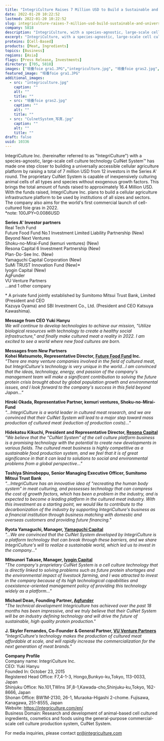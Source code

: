 ```yaml
---
title: "IntegriCulture Raises 7 Million USD to Build a Sustainable and Universally Accessible Cellular Agriculture Infrastructure"
date: 2022-01-20 10:22:52
lastmod: 2022-01-20 10:22:52
slug: integriculture-raises-7-million-usd-build-sustainable-and-universally-accessible-cellular
company: 5818
description: "IntegriCulture, with a species-agnostic, large-scale cell culture technology CulNet System, is one step closer to building a universally accessible cellular agriculture platform after raising a total of 7 million USD from 12 investors in a Series A round. The company also aims for the world’s first commercial launch of cell-cultured foie gras in 2022."
excerpt: "IntegriCulture, with a species-agnostic, large-scale cell culture technology CulNet System, is one step closer to building a universally accessible cellular agriculture platform after raising a total of 7 million USD from 12 investors in a Series A round. The company also aims for the world’s first commercial launch of cell-cultured foie gras in 2022."
proteins: [Cell-Based]
products: [Meat, Ingredients]
topics: [Business]
regions: [Asia]
flags: [Press Release, Investments]
directory: [705, 5818]
images: ["培養foie gra1.JPG","integriculture.jpg", "培養foie gras2.jpg", "CulnetSystem_写真.jpg"]
featured_image: "培養foie gra1.JPG"
additional_images:
  - src: "integriculture.jpg"
    caption: ""
    alt: ""
    title: ""
  - src: "培養foie gras2.jpg"
    caption: ""
    alt: ""
    title: ""
  - src: "CulnetSystem_写真.jpg"
    caption: ""
    alt: ""
    title: ""
draft: false
uuid: 10336
---
```

IntegriCulture Inc. (hereinafter referred to as \"IntegriCulture\") with
a species-agnostic, large-scale cell culture technology CulNet System™
has made one step closer to building a universally accessible cellular
agriculture platform by raising a total of 7 million USD from 12
investors in the Series A' round. The proprietary CulNet System is
capable of inexpensively culturing animal cells of all types and species
without exogenous growth factors. This brings the total amount of funds
raised to approximately 16.4 Million USD. With the funds raised,
IntegriCulture Inc. plans to build a cellular agriculture infrastructure
platform to be used by institutions of all sizes and sectors. The
company also aims for the world's first commercial launch of
cell-cultured foie gras in 2022.\
\*note: 100JPY=0.0086USD

**Series A\' Investor partners**\
Real Tech Fund\
Future Food Fund No.1 Investment Limited Liability Partnership (New)\
Beyond Next Ventures\
Shoku-no-Mirai-Fund (kemuri ventures) (New)\
Resona Capital 6 Investment Partnership (New)\
Plan･Do･See Inc. (New)\
Yamaguchi Capital Corporation (New)\
SuMi TRUST Innovation Fund (New)\*\
Iyogin Capital (New)\
AgFunder\
VU Venture Partners\
...and 1 other company

\* A private fund jointly established by Sumitomo Mitsui Trust Bank,
Limited (President and CEO\
Kazuya Oyama) and SBI Investment Co., Ltd. (President and CEO Katsuya
Kawashima).

**Message from CEO Yuki Hanyu**\
*We will continue to develop technologies to achieve our mission,
\"Utilize biological resources with technology to create a healthy
social infrastructure,\" and finally make cultured meat a reality in
2022. I am excited to see a world where new food cultures are born.*

**Messages from New Partners**\
**Kohei Matsumoto, Representative Director, [Future Food
Fund](https://futurefoodfund.co.jp/en) Inc.**\
*"There are many venture companies involved in the field of cultured
meat, but IntegriCulture\'s technology is very unique in the world...I
am convinced that the ideas, technology, energy, and passion of the
company\'s management team will make a significant contribution to
solving the future protein crisis brought about by global population
growth and environmental issues, and I look forward to the company\'s
success in this field beyond Japan..."*

**Hiroki Okada, Representative Partner, kemuri ventures,
Shoku-no-Mirai-Fund**\
*"\...IntegriCulture is a world leader in cultured meat research, and we
are convinced that their CulNet System will lead to a major step toward
mass production of cultured meat (reduction of production costs)\..."*

**Hidekatsu Kikuchi, President and Representative Director, [Resona
Capital](https://www.resona-gr.co.jp/resonacapital/index.html)**\
*"We believe that the \"CulNet System\" of the cell culture platform
business is a promising technology with the potential to create new
developments in various fields. The cultured meat business is highly
competitive as a sustainable food production system, and we feel that it
is of great significance in that it can lead to solutions to social and
environmental problems from a global perspective..."*

**Toshiya Shimobeppu, Senior Managing Executive Officer, Sumitomo Mitsui
Trust Bank**\
*"\...IntegriCulture has an innovative idea of \"recreating the human
body system\" in meat culturing, and possesses technology that can
compress the cost of growth factors, which has been a problem in the
industry, and is expected to become a leading platform in the cultured
meat industry. With this investment as a starting point, we would like
to contribute to the decarbonization of the industry by supporting
IntegriCulture\'s business as a financial institution through business
matching with domestic and overseas customers and providing future
financing."*

**Ryota Yamaguchi, Manager, [Yamaguchi
Capital](http://yamaguchi-capital.co.jp/)**\
*"\...We are convinced that the CulNet System developed by
IntegriCulture is a platform technology that can break through these
barriers, and we share IntegriCulture\'s will to realize a sustainable
world, which led us to invest in the company..."*

**Mitsunori Takase, Manager, [Iyogin
Capital](https://www.iyo-capital.co.jp/)**\
*"The company\'s proprietary CulNet System is a cell culture technology
that is directly linked to solving problems such as future protein
shortages and the environmental impact of livestock farming, and I was
attracted to invest in the company because of its high technological
capabilities and coexistence-oriented management policy of providing
this technology widely as a platform..."*

**Michael Dean, Founding Partner, [Agfunder](https://agfunder.com/)**\
*\"The technical development Integriculture has achieved over the past
18 months has been impressive, and we truly believe that their CulNet
System will be an industry defining technology and will drive the future
of sustainable, high quality protein production."*

**J. Skyler Fernandes, Co-Founder & General Partner, [VU Venture
Partners](https://www.vuventurepartners.com/)**\
*"IntegriCulture\'s technology makes the production of cultured meat
affordable at scale, and will rapidly increase the commercialization for
the next generation of meat brands."*

**Company Profile**\
Company name: IntegriCulture Inc.\
CEO: Yuki Hanyu\
Founded In: October 23, 2015\
Registered Head Office: F7,4-1-3, Hongo,Bunkyo-ku,Tokyo, 113-0033,
Japan\
Shinjuku Office: No.101,TWIns 3F,8-1,Kawada-cho,Shinjuku-ku,Tokyo,
162-8666, Japan\
Shonan Office: BW1M-2130, 26-1, Muraoka-Higashi 2-chome. Fujisawa,
Kanagawa, 251-8555, Japan\
Website: <https://integriculture.com/en/>\
Business Domain: Research and development of animal-based cell cultured
ingredients, cosmetics and foods using the general-purpose
commercial-scale cell culture production system, CulNet System.

For media inquiries, please contact <pr@integriculture.com>
